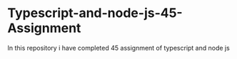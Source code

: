 # Typescript-and-node-js-45-Assignment
In this repository i have completed 45 assignment of typescript and node js
